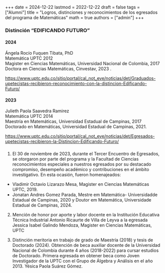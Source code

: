 +++
date      = 2024-12-22
lastmod   = 2022-12-22
draft     = false
tags      = ["Alumni"]
title     = "Logros, distinciones y reconocimientos de los egresados del programa de Matemáticas"
math      = true
authors = ["admin"]
+++


### Distinción “EDIFICANDO FUTURO”

#### 2024

Ángela Rocío Fuquen Tibata, PhD<br>
Matemática UPTC 2012<br>
Magister en Ciencias Matemáticas, Universidad Nacional de Colombia, 2017<br>
Doctora en Ciencias Matemáticas, Cinvestav, 2023 .<br>
 
https://www.uptc.edu.co/sitio/portal/cal_not_eve/noticias/det/Graduados-upetecistas-recibieron-reconocimiento-con-la-distincion-Edificando-Futuro/

#### 2023

Julieth Paola Saavedra Ramirez<br>
Matemática UPTC 2014<br>
Maestría en Matemáticas, Universidad Estadual de Campinas, 2017 <br>
Doctorado en Matemáticas, Universidad Estadual de Campinas, 2021.<br>
 
https://www.uptc.edu.co/sitio/portal/cal_not_eve/noticias/det/Egresados-upetecistas-recibieron-la-Distincion-Edificando-Futuro/  

### 

1. El 30 de noviembre de 2023, durante el Tercer Encuentro de Egresados, se otorgaron por parte del programa y la Facultad de Ciencias reconocimientos especiales a nuestros egresados por su destacado compromiso, desempeño académico y contribuciones en el ámbito investigativo. En esta ocasión, fueron homenajeados:
* Vladimir Octavio Lizarazo Mesa, Magister en Ciencias Matemáticas UPTC, 2019.
* Jonatan Andres Gomez Parada, Mestre em Matemática- Universidadde Estadual de Campinas, 2020 y Doutor em Matemática, Universidade Estadual de Campinas, 2024.

2. Mención de honor por aporte y labor docente en la Institución Educativa Técnica Industrial Antonio Ricaurte de Villa de Leyva a la egresada Jessica Isabel Galindo Mendoza, Magister en Ciencias Matemáticas, UPTC

3. Distinción meritoria en trabajo de grado de Maestría (2018) y tesis de Doctorado (2024). Obtención de beca auxiliar docente de la Universidad Nacional de Colombia durante 4 años (2018-2022) para cursar estudios de Doctorado. Primera egresada en obtener beca como Joven Investigador de la UPTC con el Grupo de Álgebra y Análisis en el año 2013. Yésica Paola Suárez Gómez.

